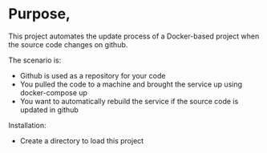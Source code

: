 # Purpose,

This project automates the update process of a Docker-based project when the source code changes on github.

The scenario is:

- Github is used as a repository for your code
- You pulled the code to a machine and brought the service up using docker-compose up
- You want to automatically rebuild the service if the source code is updated in github

Installation:

- Create a directory to load this project
